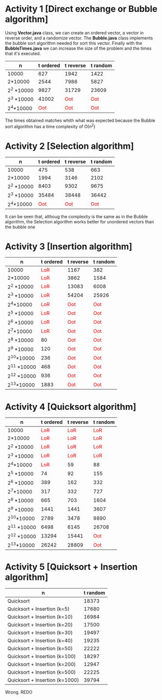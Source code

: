 

# Activity 1 \[Direct exchange or Bubble algorithm]

Using **Vector.java** class, we can create an ordered vector, a vector in reverse order, and a randomize vector.
The **Bubble.java** class implements the bubble sort algorithm needed for sort this vector. 
Finally with the **BubbleTimes.java** we can increase the size of the problem and the times that it's executed.

| n               | t ordered                    | t reverse                    | t random                     |
| --------------- | ---------------------------- | ---------------------------- | ---------------------------- |
| 10000           | 627                          | 1942                         | 1422                         |
| 2\*10000        | 2544                         | 7986                         | 5827                         |
| $2^{2}$ \*10000 | 9827                         | 31729                        | 23609                        |
| $2^{3}$ \*10000 | 41002                        | <font color="red">Oot</font> | <font color="red">Oot</font> |
| $2^{4}$\*10000  | <font color="red">Oot</font> | <font color="red">Oot</font> | <font color="red">Oot</font> |

The times obtained matches whith what was expected because the Bubble sort algorithm has a time complexity of O($n^{2}$)


# Activity 2 \[Selection algorithm]

| n               | t ordered                    | t reverse                    | t random                     |
| --------------- | ---------------------------- | ---------------------------- | ---------------------------- |
| 10000           | 475                          | 538                          | 663                          |
| 2\*10000        | 1994                         | 3146                         | 2102                         |
| $2^{2}$ \*10000 | 8403                         | 9302                         | 9675                         |
| $2^{3}$ \*10000 | 35484                        | 38448                        | 36442                        |
| $2^{4}$\*10000  | <font color="red">Oot</font> | <font color="red">Oot</font> | <font color="red">Oot</font> |

It can be seen that, althoug the complexity is the same as in the Bubble algorithm, the Selection algorithm works better for unordered vectors than the bubble one

# Activity 3 \[Insertion algorithm]

| n                | t ordered                    | t reverse                    | t random                     |
| ---------------- | ---------------------------- | ---------------------------- | ---------------------------- |
| 10000            | <font color="red">LoR</font> | 1167                         | 382                          |
| 2\*10000         | <font color="red">LoR</font> | 3862                         | 1584                         |
| $2^{2}$ \*10000  | <font color="red">LoR</font> | 13083                        | 6008                         |
| $2^{3}$ \*10000  | <font color="red">LoR</font> | 54204                        | 25926                        |
| $2^{4}$\*10000   | <font color="red">LoR</font> | <font color="red">Oot</font> | <font color="red">Oot</font> |
| $2^{5}$ \*10000  | <font color="red">LoR</font> | <font color="red">Oot</font> | <font color="red">Oot</font> |
| $2^{6}$ \*10000  | <font color="red">LoR</font> | <font color="red">Oot</font> | <font color="red">Oot</font> |
| $2^{7}$\*10000   | <font color="red">LoR</font> | <font color="red">Oot</font> | <font color="red">Oot</font> |
| $2^{8}$ \*10000  | 80                           | <font color="red">Oot</font> | <font color="red">Oot</font> |
| $2^{9}$ \*10000  | 120                          | <font color="red">Oot</font> | <font color="red">Oot</font> |
| $2^{10}$\*10000  | 236                          | <font color="red">Oot</font> | <font color="red">Oot</font> |
| $2^{11}$ \*10000 | 468                          | <font color="red">Oot</font> | <font color="red">Oot</font> |
| $2^{12}$ \*10000 | 936                          | <font color="red">Oot</font> | <font color="red">Oot</font> |
| $2^{13}$\*10000  | 1883                         | <font color="red">Oot</font> | <font color="red">Oot</font> |



# Activity 4 \[Quicksort algorithm]

|n|t ordered|t reverse|t random|
|--|--|--|--|
|10000|<font color="red">LoR</font>|<font color="red">LoR</font>|<font color="red">LoR</font>|
|2\*10000|<font color="red">LoR</font>|<font color="red">LoR</font>|<font color="red">LoR</font>|
|$2^{2}$ \*10000|<font color="red">LoR</font>|<font color="red">LoR</font>|<font color="red">LoR</font>|
|$2^{3}$ \*10000|<font color="red">LoR</font>|<font color="red">LoR</font>|<font color="red">LoR</font>|
|$2^{4}$\*10000|<font color="red">LoR</font>|59|88|
|$2^{5}$ \*10000|74|92|155|
|$2^{6}$ \*10000|389|162|332|
|$2^{7}$\*10000|317|332|727|
|$2^{8}$ \*10000|665|703|1604|
|$2^{9}$ \*10000|1441|1441|3607|
|$2^{10}$\*10000|2789|3478|9890|
|$2^{11}$ \*10000|6498|6145|26708|
|$2^{12}$ \*10000|13294|15441|<font color="red">Oot</font>|
|$2^{13}$\*10000|26242|28809|<font color="red">Oot</font>|


# Activity 5 \[Quicksort + Insertion algorithm]

|n|t random|
|--|--|
|Quicksort|18373|
|Quicksort + Insertion (k=5)|17680|
|Quicksort + Insertion (k=10)|16984|
|Quicksort + Insertion (k=20)|17500|
|Quicksort + Insertion (k=30)|19497|
|Quicksort + Insertion (k=40)|19235|
|Quicksort + Insertion (k=50)|22222|
|Quicksort + Insertion (k=100)|18297|
|Quicksort + Insertion (k=200)|12947|
|Quicksort + Insertion (k=500)|22225|
|Quicksort + Insertion (k=1000)|39794|


Wrong. REDO